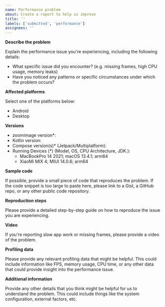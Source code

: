```yaml
---
name: Performance problem
about: Create a report to help us improve
title: ''
labels: ['submitted', 'performance']
assignees: ''
---
```


**Describe the problem**

Explain the performance issue you're experiencing, including the following details:

- What specific issue did you encounter? (e.g. missing frames, high CPU usage, memory leaks)
- Have you noticed any patterns or specific circumstances under which the problem occurs?

**Affected platforms**

Select one of the platforms below:

- Android
- Desktop

**Versions**

- zoomimage version*:
- Kotlin version:
- Compose version(s)* (Jetpack/Multiplatform):
- Running Devices (*) (Model, OS, CPU Architecture, JDK.):
    - MacBookPro 14 2021; macOS 13.4.1; arm64
    - XiaoMi MIX 4; MIUI 14.0.6; arm64

**Sample code**

If possible, provide a small piece of code that reproduces the problem. If the code snippet is too
large to paste here, please link to a Gist, a GitHub repo, or any other public code repository.

**Reproduction steps**

Please provide a detailed step-by-step guide on how to reproduce the issue you are experiencing.

**Video**

If you're reporting slow app work or missing frames, please provide a video of the problem.

**Profiling data**

Please provide any relevant profiling data that might be helpful. This could include information
like FPS, memory usage, CPU time, or any other data that could provide insight into the performance
issue.

**Additional information**

Provide any other details that you think might be helpful for us to understand the problem. This
could include things like the system configuration, external factors, etc.